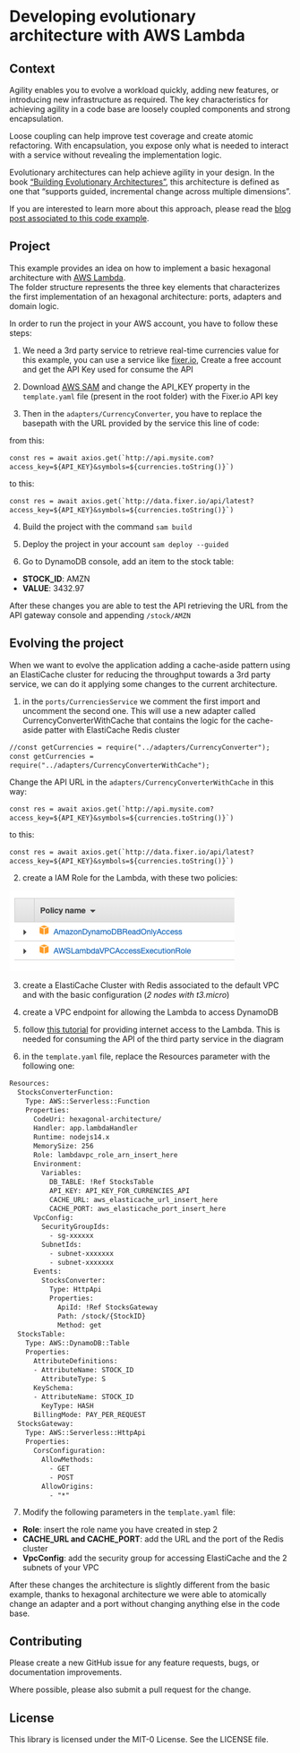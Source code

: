 # Developing evolutionary architecture with AWS Lambda

## Context
Agility enables you to evolve a workload quickly, adding new features, or introducing new infrastructure as required. The key characteristics for achieving agility in a code base are loosely coupled components and strong encapsulation.

Loose coupling can help improve test coverage and create atomic refactoring. With encapsulation, you expose only what is needed to interact with a service without revealing the implementation logic.

Evolutionary architectures can help achieve agility in your design. In the book [“Building Evolutionary Architectures”](https://learning.oreilly.com/library/view/building-evolutionary-architectures/9781491986356/), this architecture is defined as one that “supports guided, incremental change across multiple dimensions”.

If you are interested to learn more about this approach, please read the [blog post associated to this code example](https://aws.amazon.com/blogs/compute/developing-evolutionary-architecture-with-aws-lambda).

## Project
This example provides an idea on how to implement a basic hexagonal architecture with [AWS Lambda](https://aws.amazon.com/lambda/).    
The folder structure represents the three key elements that characterizes the first implementation of an hexagonal architecture: ports, adapters and domain logic.

In order to run the project in your AWS account, you have to follow these steps:

1. We need a 3rd party service to retrieve real-time currencies value for this example, you can use a service like [fixer.io](https://fixer.io/), Create a free account and get the API Key used for consume the API

2. Download [AWS SAM](https://aws.amazon.com/serverless/sam/) and change the API_KEY property in the ```template.yaml``` file (present in the root folder) with the Fixer.io API key

3. Then in the ```adapters/CurrencyConverter```, you have to replace the basepath with the URL provided by the service this line of code:

from this:
```
const res = await axios.get(`http://api.mysite.com?access_key=${API_KEY}&symbols=${currencies.toString()}`)
```

to this:
```
const res = await axios.get(`http://data.fixer.io/api/latest?access_key=${API_KEY}&symbols=${currencies.toString()}`)
```

4. Build the project with the command ```sam build```

5. Deploy the project in your account ```sam deploy --guided```

6. Go to DynamoDB console, add an item to the stock table:

- __STOCK_ID__: AMZN
- __VALUE__: 3432.97

After these changes you are able to test the API retrieving the URL from the API gateway console and appending ```/stock/AMZN```

## Evolving the project

When we want to evolve the application adding a cache-aside pattern using an ElastiCache cluster for reducing the throughput towards a 3rd party service, we can do it applying some changes to the current architecture.    


1. in the ```ports/CurrenciesService``` we comment the first import and uncomment the second one. This will use a new adapter called CurrencyConverterWithCache that contains the logic for the cache-aside patter with ElastiCache Redis cluster

```
//const getCurrencies = require("../adapters/CurrencyConverter");
const getCurrencies = require("../adapters/CurrencyConverterWithCache");
```
Change the API URL in the ```adapters/CurrencyConverterWithCache``` in this way:

```
const res = await axios.get(`http://api.mysite.com?access_key=${API_KEY}&symbols=${currencies.toString()}`)
```

to this:
```
const res = await axios.get(`http://data.fixer.io/api/latest?access_key=${API_KEY}&symbols=${currencies.toString()}`)
```

2. create a IAM Role for the Lambda, with these two policies:

![IAM role policies](./policies.png)

3. create a ElastiCache Cluster with Redis associated to the default VPC and with the basic configuration (_2 nodes with t3.micro_)

4. create a VPC endpoint for allowing the Lambda to access DynamoDB

5. follow [this tutorial](https://aws.amazon.com/premiumsupport/knowledge-center/internet-access-lambda-function/) for providing internet access to the Lambda. This is needed for consuming the API of the third party service in the diagram

6. in the ```template.yaml``` file, replace the Resources parameter with the following one:

```
Resources:
  StocksConverterFunction:
    Type: AWS::Serverless::Function
    Properties:
      CodeUri: hexagonal-architecture/
      Handler: app.lambdaHandler
      Runtime: nodejs14.x
      MemorySize: 256
      Role: lambdavpc_role_arn_insert_here
      Environment:
        Variables:
          DB_TABLE: !Ref StocksTable
          API_KEY: API_KEY_FOR_CURRENCIES_API
          CACHE_URL: aws_elasticache_url_insert_here
          CACHE_PORT: aws_elasticache_port_insert_here
      VpcConfig:
        SecurityGroupIds:
          - sg-xxxxxx
        SubnetIds:
          - subnet-xxxxxxx
          - subnet-xxxxxxx
      Events:
        StocksConverter:
          Type: HttpApi 
          Properties:
            ApiId: !Ref StocksGateway
            Path: /stock/{StockID}
            Method: get
  StocksTable:
    Type: AWS::DynamoDB::Table
    Properties:
      AttributeDefinitions:
      - AttributeName: STOCK_ID
        AttributeType: S
      KeySchema:
      - AttributeName: STOCK_ID
        KeyType: HASH
      BillingMode: PAY_PER_REQUEST
  StocksGateway:
    Type: AWS::Serverless::HttpApi
    Properties:
      CorsConfiguration:
        AllowMethods:
          - GET
          - POST
        AllowOrigins:
          - "*"
```

7. Modify the following parameters in the ```template.yaml``` file:

- __Role__: insert the role name you have created in step 2
- __CACHE_URL and CACHE_PORT__: add the URL and the port of the Redis cluster
- __VpcConfig__: add the security group for accessing ElastiCache and the 2 subnets of your VPC

After these changes the architecture is slightly different from the basic example, thanks to hexagonal architecture we were able to atomically change an adapter and a port without changing anything else in the code base.

## Contributing

Please create a new GitHub issue for any feature requests, bugs, or documentation improvements.

Where possible, please also submit a pull request for the change.

## License

This library is licensed under the MIT-0 License. See the LICENSE file.